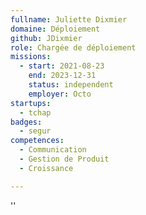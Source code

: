```yaml
---
fullname: Juliette Dixmier
domaine: Déploiement
github: JDixmier
role: Chargée de déploiement
missions:
  - start: 2021-08-23
    end: 2023-12-31
    status: independent
    employer: Octo
startups:
  - tchap
badges:
  - segur
competences:
  - Communication
  - Gestion de Produit
  - Croissance

---
```

''
